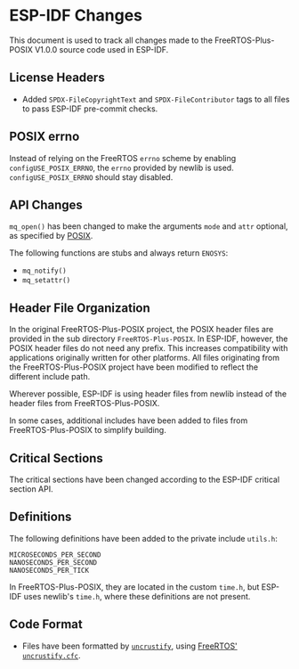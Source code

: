 # ESP-IDF Changes

This document is used to track all changes made to the FreeRTOS-Plus-POSIX V1.0.0 source code used in ESP-IDF.

## License Headers

- Added `SPDX-FileCopyrightText` and `SPDX-FileContributor` tags to all files to pass ESP-IDF pre-commit checks.

## POSIX errno

Instead of relying on the FreeRTOS `errno` scheme by enabling `configUSE_POSIX_ERRNO`, the `errno` provided by newlib is used. `configUSE_POSIX_ERRNO` should stay disabled.

## API Changes

`mq_open()` has been changed to make the arguments `mode` and `attr` optional, as specified by [POSIX](https://pubs.opengroup.org/onlinepubs/9699919799/functions/mq_open.html).

The following functions are stubs and always return `ENOSYS`:
* `mq_notify()`
* `mq_setattr()`

## Header File Organization

In the original FreeRTOS-Plus-POSIX project, the POSIX header files are provided in the sub directory `FreeRTOS-Plus-POSIX`. In ESP-IDF, however, the POSIX header files do not need any prefix. This increases compatibility with applications originally written for other platforms. All files originating from the FreeRTOS-Plus-POSIX project have been modified to reflect the different include path.

Wherever possible, ESP-IDF is using header files from newlib instead of the header files from FreeRTOS-Plus-POSIX.

In some cases, additional includes have been added to files from FreeRTOS-Plus-POSIX to simplify building.

## Critical Sections

The critical sections have been changed according to the ESP-IDF critical section API.

## Definitions

The following definitions have been added to the private include `utils.h`:
```
MICROSECONDS_PER_SECOND
NANOSECONDS_PER_SECOND 
NANOSECONDS_PER_TICK   
```

In FreeRTOS-Plus-POSIX, they are located in the custom `time.h`, but ESP-IDF uses newlib's `time.h`, where these definitions are not present.

## Code Format

- Files have been formatted by [`uncrustify`](https://github.com/uncrustify/uncrustify), using [FreeRTOS' `uncrustify.cfc`](../freertos/FreeRTOS-Kernel/uncrustify.cfg).
